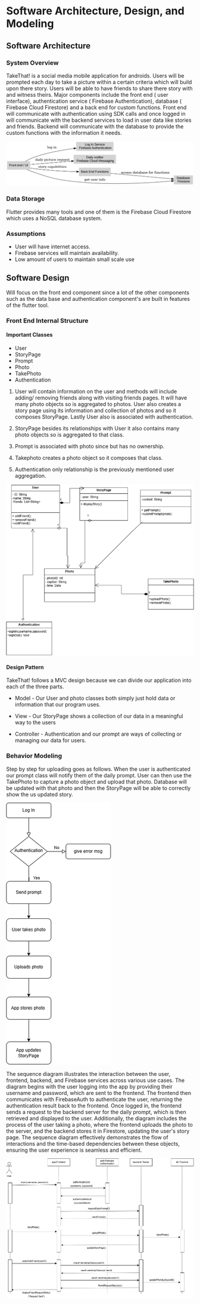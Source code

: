 # Software Architecture, Design, and Modeling

## Software Architecture

### System Overview

TakeThat! is a social media mobile application for androids. Users will be prompted each day to take a picture within a certain criteria which will build upon there story. Users will be able to have friends to share there story with and witness theirs. Major components include the front end ( user interface), authentication service ( Firebase Authentication), database ( Firebase Cloud Firestore) and a back end for custom functions. Front end will communicate with authentication using SDK calls and once logged in will communicate with the backend services to load in user data like stories and friends. Backend will communicate with the database to provide the custom functions with the information it needs. 


![System Components](images/comp.png)




### Data Storage

Flutter provides many tools and one of them is the Firebase Cloud Firestore which uses a NoSQL database system.

### Assumptions

- User will have internet access.
- Firebase services will maintain availability.
- Low amount of users to maintain small scale use


## Software Design

Will focus on the front end component since a lot of the other components such as the data base and authentication component's are built in features of the flutter tool.

### Front End Internal Structure

#### Important Classes

- User
- StoryPage
- Prompt
- Photo
- TakePhoto
- Authentication

1. User will contain information on the user and methods will include adding/ removing friends along with visiting friends pages. It will have many photo objects so is aggregated to photos. User also creates a story page using its information and collection of photos and so it composes StoryPage. Lastly User also is associated with authentication.

2. StoryPage besides its relationships with User it also contains many photo objects so is aggregated to that class.

3. Prompt is associated with photo since but has no ownership.

4. Takephoto creates a photo object so it composes that class.

5. Authentication only relationship is the previously mentioned user aggregation.



![UML](images/UML.png)















#### Design Pattern

TakeThat! follows a MVC design because we can divide our application into each of the three parts.

- Model - Our User and photo classes both simply just hold data or information that our program uses.

- View - Our StoryPage shows a collection of our data in a meaningful way to the users

- Controller - Authentication and our prompt are ways of collecting or managing our data for users.











### Behavior Modeling

 Step by step for uploading goes as follows. When the user is authenticated our prompt class will notify them of the daily prompt. User can then use the TakePhoto to capture a photo object and upload that photo. Database will be updated with that photo and then the StoryPage will be able to correctly show the us updated story.
 
 ![Activity Diagram](images/activity.png)
 

 The sequence diagram illustrates the interaction between the user, frontend, backend, and Firebase services across various use cases. The diagram begins with the user logging into the app by providing their username and password, which are sent to the frontend. The frontend then communicates with FirebaseAuth to authenticate the user, returning the authentication result back to the frontend. Once logged in, the frontend sends a request to the backend server for the daily prompt, which is then retrieved and displayed to the user. Additionally, the diagram includes the process of the user taking a photo, where the frontend uploads the photo to the server, and the backend stores it in Firestore, updating the user's story page. The sequence diagram effectively demonstrates the flow of interactions and the time-based dependencies between these objects, ensuring the user experience is seamless and efficient.

 ![Sequence Diagram](images/sequence.png)
 
 
 
 
 





 
 
 






















